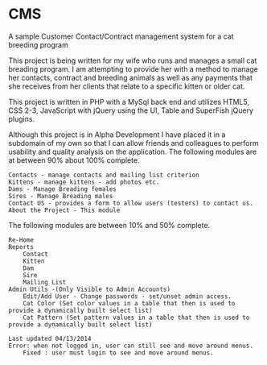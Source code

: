 CMS
===

A sample Customer Contact/Contract management system for a cat breeding program

This project is being written for my wife who runs and manages a small cat breading program. I am attempting to provide her with a method to manage her contacts, contract and breeding animals as well as any payments that she receives from her clients that relate to a specific kitten or older cat.

This project is written in PHP with a MySql back end and utilizes HTML5, CSS 2-3, JavaScript with jQuery using the UI, Table and SuperFish jQuery plugins.

Although this project is in Alpha Development I have placed it in a subdomain of my own so that I can allow friends and colleagues to perform usability and quality analysis on the application.
The following modules are at between 90% about 100% complete.

    Contacts - manage contacts and mailing list criterion
    Kittens - manage kittens - add photos etc.
    Dams - Manage Breading females
    Sires - Manage Breading males
    Contact US - provides a form to allow users (testers) to contact us.
    About the Project - This module


The following modules are between 10% and 50% complete.

    Re-Home
    Reports
        Contact
        Kitten
        Dam
        Sire
        Mailing List
    Admin Utils -(Only Visible to Admin Accounts)
        Edit/Add User - Change passwords - set/unset admin access.
        Cat Color (Set color values in a table that then is used to provide a dynamically built select list)
        Cat Pattern (Set pattern values in a table that then is used to provide a dynamically built select list)

    Last updated 04/13/2014
    Error: when not logged in, user can still see and move around menus.
        Fixed : user must login to see and move around menus.

